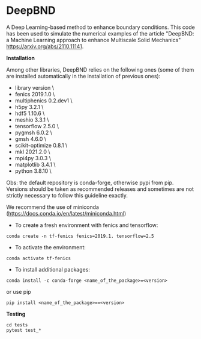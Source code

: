# DeepBND
A Deep Learning-based method to enhance boundary conditions. This code has been used to simulate the numerical examples of the article "DeepBND: a Machine Learning approach to enhance Multiscale Solid Mechanics" https://arxiv.org/abs/2110.11141.



**Installation** 

Among other libraries, DeepBND relies on the following ones (some of them are installed automatically in the installation of previous ones):

- library          version  \
- fenics           2019.1.0 \
- multiphenics     0.2.dev1 \
- h5py             3.2.1 \
- hdf5             1.10.6 \
- meshio           3.3.1 \
- tensorflow       2.5.0 \
- pygmsh           6.0.2 \
- gmsh             4.6.0 \
- scikit-optimize  0.8.1 \
- mkl              2021.2.0 \
- mpi4py           3.0.3 \
- matplotlib       3.4.1 \
- python           3.8.10 \

Obs: the default repository is conda-forge, otherwise pypi from pip. Versions should be taken as recommended releases and sometimes are not strictly necessary to follow this guideline exactly. 


We recommend the use of miniconda (https://docs.conda.io/en/latest/miniconda.html)

- To create a fresh environment with fenics and tensorflow:
```
conda create -n tf-fenics fenics=2019.1. tensorflow=2.5
```

- To activate the environment:
```
conda activate tf-fenics
```

- To install additional packages:
```
conda install -c conda-forge <name_of_the_package>=<version>
```
or use pip
```
pip install <name_of_the_package>==<version>
```

**Testing** 
```
cd tests
pytest test_*            
```

